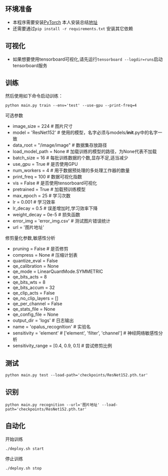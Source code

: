 ## 环境准备

- 本程序需要安装[PyTorch](https://pytorch.org/) 本人安装总结[地址](https://blog.csdn.net/qq_41654985/article/details/86599016)
- 还需要通过`pip install -r requirements.txt` 安装其它依赖

## 可视化

- 如果想要使用tensorboard可视化,请先运行`tensorboard --logdir=runs`启动tensorboard服务

## 训练
然后使用如下命令启动训练：

```
python main.py train --env='test' --use-gpu --print-freq=4
```
可选参数
- image_size = 224  # 图片尺寸
- model = 'ResNet152'  # 使用的模型，名字必须与models/__init__.py中的名字一致
- data_root = "/image/image"  # 数据集存放路径
- load_model_path = None  # 加载训练的模型的路径，为None代表不加载
- batch_size = 16  # 每批训练数据的个数,显存不足,适当减少
- use_gpu = True  # 是否使用GPU
- num_workers = 4  # 用于数据预处理的多处理工作器的数量
- print_freq = 100  # 数据可视化指数
- vis = False  # 是否使用tensorboard可视化
- pretrained = True  # 加载预训练模型
- max_epoch = 25  # 学习次数
- lr = 0.001  # 学习效率
- lr_decay = 0.5  # 误差增加时,学习效率下降
- weight_decay = 0e-5  # 损失函数
- error_img = 'error_img.csv' # 测试图片错误统计
- url = '图片地址'

修剪量化参数,敏感性分析
- pruning = False  # 是否修剪
- compress = None  # 压缩计划表
- quantize_eval = False
- qe_calibration = None
- qe_mode = LinearQuantMode.SYMMETRIC
- qe_bits_acts = 8
- qe_bits_wts = 8
- qe_bits_accum = 32
- qe_clip_acts = False
- qe_no_clip_layers = []
- qe_per_channel = False
- qe_stats_file = None
- qe_config_file = None
- output_dir = 'logs'  # 日志输出
- name = 'opalus_recognltion'  # 实验名
- sensitivity = 'element'  # ['element', 'filter', 'channel']  # 神经网络敏感性分析
- sensitivity_range = [0.4, 0.9, 0.1]  # 尝试修剪比例

## 测试

```
python main.py test --load-path='checkpoints/ResNet152.pth.tar'
```

## 识别

```
python main.py recognition --url='图片地址' --load-path='checkpoints/ResNet152.pth.tar'
```

## 自动化

开始训练
```
./deploy.sh start
```

停止训练
```
./deploy.sh stop
```
